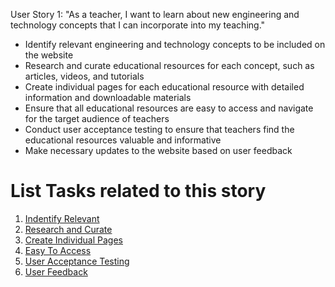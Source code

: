 User Story 1:
"As a teacher, I want to learn about new engineering and technology concepts that I can incorporate into my teaching."

* Identify relevant engineering and technology concepts to be included on the website
* Research and curate educational resources for each concept, such as articles, videos, and tutorials
* Create individual pages for each educational resource with detailed information and downloadable materials
* Ensure that all educational resources are easy to access and navigate for the target audience of teachers
* Conduct user acceptance testing to ensure that teachers find the educational resources valuable and informative
* Make necessary updates to the website based on user feedback


# List Tasks related to this story
1. [Indentify Relevant](tasks/learn-1.md)
2. [Research and Curate](tasks/learn-2.md)
3. [Create Individual Pages](tasks/learn-3.md)
4. [Easy To Access](tasks/learn-4.md)
5. [User Acceptance Testing](tasks/learn-5.md)
6. [User Feedback](tasks/learn-6.md)